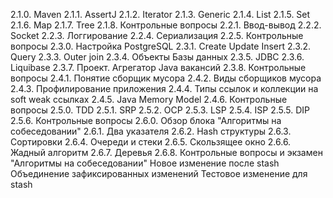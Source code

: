 2.1.0. Maven
2.1.1. AssertJ
2.1.2. Iterator
2.1.3. Generic
2.1.4. List
2.1.5. Set
2.1.6. Map
2.1.7. Tree
2.1.8. Контрольные вопросы
2.2.1. Ввод-вывод
2.2.2. Socket
2.2.3. Логгирование
2.2.4. Сериализация
2.2.5. Контрольные вопросы
2.3.0. Настройка PostgreSQL
2.3.1. Create Update Insert
2.3.2. Query
2.3.3. Outer join
2.3.4. Объекты Базы данных
2.3.5. JDBC
2.3.6. Liquibase
2.3.7. Проект. Агрегатор Java вакансий
2.3.8. Контрольные вопросы
2.4.1. Понятие сборщик мусора
2.4.2. Виды сборщиков мусора
2.4.3. Профилирование приложения
2.4.4. Типы ссылок и коллекции на soft weak ссылках
2.4.5. Java Memory Model
2.4.6. Контрольные вопросы
2.5.0. TDD
2.5.1. SRP
2.5.2. OCP
2.5.3. LSP
2.5.4. ISP
2.5.5. DIP
2.5.6. Контрольные вопросы
2.6.0. Обзор блока "Алгоритмы на собеседовании"
2.6.1. Два указателя
2.6.2. Hash структуры
2.6.3. Сортировки
2.6.4. Очереди и стеки
2.6.5. Скользящее окно
2.6.6. Жадный алгоритм
2.6.7. Деревья
2.6.8. Контрольные вопросы и экзамен "Алгоритмы на собеседовании"
Новое изменение после stash
Объединение зафиксированных изменений
Тестовое изменение для stash
